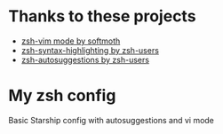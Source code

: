 # Thanks to these projects
* [zsh-vim mode by softmoth](https://github.com/softmoth/zsh-vim-mode) 
* [zsh-syntax-highlighting by zsh-users](https://github.com/zsh-users/zsh-syntax-highlighting) 
* [zsh-autosuggestions by zsh-users](https://github.com/zsh-users/zsh-autosuggestions) 
# My zsh config
Basic Starship config with autosuggestions and vi mode

